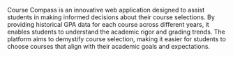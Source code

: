 Course Compass is an innovative web application designed to assist students in making informed decisions about their course selections. By providing historical GPA data for each course across different years, it enables students to understand the academic rigor and grading trends. The platform aims to demystify course selection, making it easier for students to choose courses that align with their academic goals and expectations.